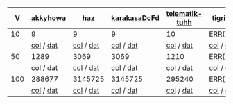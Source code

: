 
| V | [akkyhowa](../description/graph/akkyhowa.pdf) | [haz](../description/graph/haz.pdf) | [karakasaDcFd](../description/graph/karakasaDcFd.pdf) | [telematik-tuhh](../description/graph/telematik-tuhh.pdf) | tigrisg | tpierron |
| --- | --- | --- | --- | --- | --- | --- |
| 10 | 9 | 9 | 9 | 10 | ERR(12) | 10 |
| | [col](../evaluation/graph/akkyhowa/10/graph.col) / [dat](../evaluation/graph/akkyhowa/10/graph.dat) | [col](../evaluation/graph/haz/10/graph.col) / [dat](../evaluation/graph/haz/10/graph.dat) | [col](../evaluation/graph/karakasaDcFd/10/graph.col) / [dat](../evaluation/graph/karakasaDcFd/10/graph.dat) | [col](../evaluation/graph/telematik-tuhh/10/graph.col) / [dat](../evaluation/graph/telematik-tuhh/10/graph.dat) | [col](../evaluation/graph/tigrisg/10/graph.col) / [dat](../evaluation/graph/tigrisg/10/graph.dat) | [col](../evaluation/graph/tpierron/10/graph.col) / [dat](../evaluation/graph/tpierron/10/graph.dat) |
| 50 | 1289 | 3069 | 3069 | 1210 | ERR(12) | 3410 |
| | [col](../evaluation/graph/akkyhowa/50/graph.col) / [dat](../evaluation/graph/akkyhowa/50/graph.dat) | [col](../evaluation/graph/haz/50/graph.col) / [dat](../evaluation/graph/haz/50/graph.dat) | [col](../evaluation/graph/karakasaDcFd/50/graph.col) / [dat](../evaluation/graph/karakasaDcFd/50/graph.dat) | [col](../evaluation/graph/telematik-tuhh/50/graph.col) / [dat](../evaluation/graph/telematik-tuhh/50/graph.dat) | [col](../evaluation/graph/tigrisg/50/graph.col) / [dat](../evaluation/graph/tigrisg/50/graph.dat) | [col](../evaluation/graph/tpierron/50/graph.col) / [dat](../evaluation/graph/tpierron/50/graph.dat) |
| 100 | 288677 | 3145725 | 3145725 | 295240 | ERR(12) | 3495250 |
| | [col](../evaluation/graph/akkyhowa/100/graph.col) / [dat](../evaluation/graph/akkyhowa/100/graph.dat) | [col](../evaluation/graph/haz/100/graph.col) / [dat](../evaluation/graph/haz/100/graph.dat) | [col](../evaluation/graph/karakasaDcFd/100/graph.col) / [dat](../evaluation/graph/karakasaDcFd/100/graph.dat) | [col](../evaluation/graph/telematik-tuhh/100/graph.col) / [dat](../evaluation/graph/telematik-tuhh/100/graph.dat) | [col](../evaluation/graph/tigrisg/100/graph.col) / [dat](../evaluation/graph/tigrisg/100/graph.dat) | [col](../evaluation/graph/tpierron/100/graph.col) / [dat](../evaluation/graph/tpierron/100/graph.dat) |
